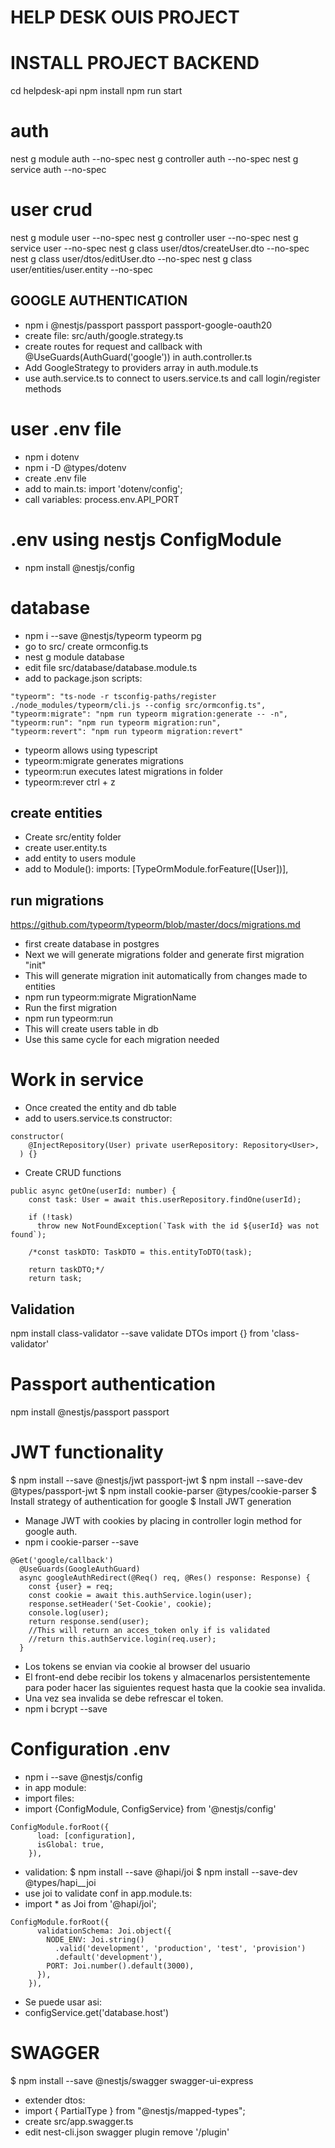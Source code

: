 # HELP DESK OUIS PROJECT

# INSTALL PROJECT BACKEND

cd helpdesk-api
npm install
npm run start

# auth

nest g module auth --no-spec
nest g controller auth --no-spec
nest g service auth --no-spec

# user crud

nest g module user --no-spec
nest g controller user --no-spec
nest g service user --no-spec
nest g class user/dtos/createUser.dto --no-spec
nest g class user/dtos/editUser.dto --no-spec
nest g class user/entities/user.entity --no-spec

## GOOGLE AUTHENTICATION

- npm i @nestjs/passport passport passport-google-oauth20
- create file: src/auth/google.strategy.ts
- create routes for request and callback with @UseGuards(AuthGuard('google')) in auth.controller.ts
- Add GoogleStrategy to providers array in auth.module.ts
- use auth.service.ts to connect to users.service.ts and call login/register methods

# user .env file

- npm i dotenv
- npm i -D @types/dotenv
- create .env file
- add to main.ts: import 'dotenv/config';
- call variables: process.env.API_PORT

# .env using nestjs ConfigModule

- npm install @nestjs/config

# database

- npm i --save @nestjs/typeorm typeorm pg
- go to src/ create ormconfig.ts
- nest g module database
- edit file src/database/database.module.ts
- add to package.json scripts:

```
"typeorm": "ts-node -r tsconfig-paths/register ./node_modules/typeorm/cli.js --config src/ormconfig.ts",
"typeorm:migrate": "npm run typeorm migration:generate -- -n",
"typeorm:run": "npm run typeorm migration:run",
"typeorm:revert": "npm run typeorm migration:revert"
```

- typeorm allows using typescript
- typeorm:migrate generates migrations
- typeorm:run executes latest migrations in folder
- typeorm:rever ctrl + z

## create entities

- Create src/entity folder
- create user.entity.ts
- add entity to users module
- add to Module(): imports: [TypeOrmModule.forFeature([User])],

## run migrations

https://github.com/typeorm/typeorm/blob/master/docs/migrations.md

- first create database in postgres
- Next we will generate migrations folder and generate first migration "init"
- This will generate migration init automatically from changes made to entities
- npm run typeorm:migrate MigrationName
- Run the first migration
- npm run typeorm:run
- This will create users table in db
- Use this same cycle for each migration needed

# Work in service

- Once created the entity and db table
- add to users.service.ts constructor:

```
constructor(
    @InjectRepository(User) private userRepository: Repository<User>,
  ) {}
```

- Create CRUD functions

```
public async getOne(userId: number) {
    const task: User = await this.userRepository.findOne(userId);

    if (!task)
      throw new NotFoundException(`Task with the id ${userId} was not found`);

    /*const taskDTO: TaskDTO = this.entityToDTO(task);

    return taskDTO;*/
    return task;
```

## Validation

npm install class-validator --save
validate DTOs
import {} from 'class-validator'

# Passport authentication
npm install @nestjs/passport passport

# JWT functionality

$ npm install --save @nestjs/jwt passport-jwt
$ npm install --save-dev @types/passport-jwt
$ npm install cookie-parser @types/cookie-parser
$ Install strategy of authentication for google
$ Install JWT generation
- Manage JWT with cookies by placing in controller login method for google auth.
- npm i cookie-parser --save
```
@Get('google/callback')
  @UseGuards(GoogleAuthGuard)
  async googleAuthRedirect(@Req() req, @Res() response: Response) {
    const {user} = req;
    const cookie = await this.authService.login(user);
    response.setHeader('Set-Cookie', cookie);
    console.log(user);
    return response.send(user);
    //This will return an acces_token only if is validated
    //return this.authService.login(req.user);
  }
```
- Los tokens se envian via cookie al browser del usuario
- El front-end debe recibir los tokens y almacenarlos persistentemente para poder hacer las siguientes request hasta que la cookie sea invalida.
- Una vez sea invalida se debe refrescar el token.
- npm i bcrypt --save

# Configuration .env
- npm i --save @nestjs/config
- in app module:
- import files:
- import {ConfigModule, ConfigService} from '@nestjs/config'
```
ConfigModule.forRoot({
      load: [configuration],
      isGlobal: true,
    }),
```
- validation:
$ npm install --save @hapi/joi
$ npm install --save-dev @types/hapi__joi
- use joi to validate conf in app.module.ts:
- import * as Joi from '@hapi/joi';
```
ConfigModule.forRoot({
      validationSchema: Joi.object({
        NODE_ENV: Joi.string()
          .valid('development', 'production', 'test', 'provision')
          .default('development'),
        PORT: Joi.number().default(3000),
      }),
    }),
```
- Se puede usar asi:
- configService.get('database.host')

# SWAGGER
$ npm install --save @nestjs/swagger swagger-ui-express
- extender dtos:
- import { PartialType } from "@nestjs/mapped-types";
- create src/app.swagger.ts
- edit nest-cli.json swagger plugin remove '/plugin'